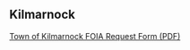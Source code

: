   

## Kilmarnock
[Town of Kilmarnock FOIA Request Form (PDF)](http://www.kilmarnockva.com/wp-content/themes/deFusion/pdf/FOIA%20request%20form%2008.pdf)  
